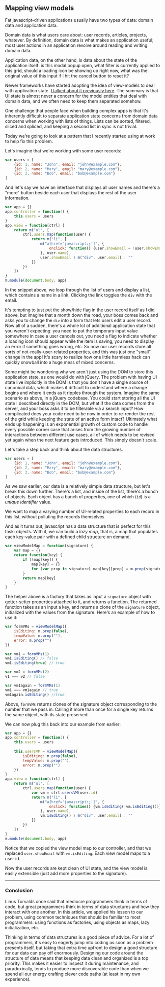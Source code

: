 ## Mapping view models

Fat javascript-driven applications usually have two types of data: domain data and application data.

Domain data is what users care about: user records, articles, projects, whatever. By definition, domain data is what makes an application useful; most user actions in an application revolve around reading and writing domain data.

Application data, on the other hand, is data about the state of the application itself: is this modal popup open, what filter is currently applied to this grid, should a loading icon be showing up right now, what was the original value of this input if I hit the cancel button to reset it?

Newer frameworks have started adopting the idea of view-models to deal with application state. [I talked about it previously here](what-is-a-view-model.html). The summary is that UI state is almost never a concern for the model entities that deal with domain data, and we often need to keep them separated somehow.

One challenge that people face when building complex apps is that it's inherently difficult to separate application state concerns from domain data concerns when working with lists of things. Lists can be sorted, filtered, sliced and spliced, and keeping a second list in sync is not trivial.

Today we're going to look at a pattern that I recently started using at work to help fix this problem.

Let's imagine that we're working with some user records:

```javascript
var users = [
	{id: 1, name: "John", email: "john@example.com"},
	{id: 2, name: "Mary", email: "mary@example.com"},
	{id: 3, name: "Bob", email: "bob@example.com"}
]
```

And let's say we have an interface that displays all user names and there's a "more" button beside each user that displays the rest of the user information.

```javascript
var app = {}
app.controller = function() {
	this.users = users
}
app.view = function(ctrl) {
	return m("ul", [
		ctrl.users.map(function(user) {
			return m("li", [
				m("a[href='javascript:;']", {
					onclick: function() {user.showEmail = !user.showEmail}
				}, user.name),
				user.showEmail ? m("div", user.email) : ""
			])
		})
	])
}
m.module(document.body, app)
```

In the snippet above, we loop through the list of users and display a list, which contains a name in a link. Clicking the link toggles the `div` with the email.

It's tempting to just put the show/hide flag in the user record itself as I did above, but imagine that a month down the road, your boss comes back and asks you to change the `div` into a form that lets users edit a user record. Now all of a sudden, there's a whole lot of additional application state that you weren't expecting: you need to put the temporary input value somewhere in case a user cancels out, you need a flag to indicate whether a loading icon should appear while the item is saving, you need to display an error if something goes wrong, etc. So now our user records store all sorts of not-really-user-related properties, and this was just one "small" change in the app! It's scary to realize how one little harmless hack can quickly snowball into a huge mess of mixed concerns.

Some might be wondering why we aren't just using the DOM to store this application state, as one would do with jQuery. The problem with having UI state live implicitly in the DOM is that you don't have a single source of canonical data, which makes it difficult to understand where a change begins and where it ends as it ripples through the system. Imagine the same scenario as above, in a jQuery codebase. You could start storing all the UI state I described directly in the DOM, but what if the data comes from the server, and your boss asks it to be filterable via a search input? How complicated does your code need to be now in order to re-render the rest of the grid while keeping the state of an active form intact? Ultimately what ends up happening is an exponential growth of custom code to handle every possible corner case that arises from the growing number of interactions between different use cases, all of which needs to be revised yet again when the next feature gets introduced. This simply doesn't scale.

Let's take a step back and think about the data structures.

```javascript
var users = [
	{id: 1, name: "John", email: "john@example.com"},
	{id: 2, name: "Mary", email: "mary@example.com"},
	{id: 3, name: "Bob", email: "bob@example.com"}
]
```

As we saw earlier, our data is a relatively simple data structure, but let's break this down further. There's a list, and inside of the list, there's a bunch of objects. Each object has a bunch of properties, one of which (`id`) is a *unique identifier* value.

We want to map a varying number of UI-related properties to each record in this list, without polluting the records themselves.

And as it turns out, javascript has a data structure that is perfect for this task: objects. With it, we can build a *lazy map*, that is, a map that populates each key-value pair with a defined child structure on demand.

```javascript
var viewModelMap = function(signature) {
	var map = {}
	return function(key) {
		if (!map[key]) {
			map[key] = {}
			for (var prop in signature) map[key][prop] = m.prop(signature[prop]())
		}
		return map[key]
	}
}
```

The helper above is a factory that takes as input a `signature` object with getter-setter properties attached to it, and returns a function. The returned function takes as an input a key, and returns a clone of the `signature` object, initialized with the values from the signature. Here's an example of how to use it:

```javascript
var formVMs = viewModelMap({
	isEditing: m.prop(false),
	tempValue: m.prop(""),
	error: m.prop("")
})

var vm1 = formVMs(1)
vm1.isEditing() // false
vm1.isEditing(true) // true

var vm2 = formVMs(2)
v1 === v2 // false

var vm1again = formVMs(1)
vm1 === vm1again // true
vm1again.isEditing() //true
```

Above, `formVMs` returns clones of the signature object corresponding to the number that we pass in. Calling it more than once for a single key returns the same object, with its state preserved.

We can now plug this back into our example from earlier:

```javascript
var app = {}
app.controller = function() {
	this.users = users
	
	this.usersVM = viewModelMap({
		isEditing: m.prop(false),
		tempValue: m.prop(""),
		error: m.prop("")
	})
}
app.view = function(ctrl) {
	return m("ul", [
		ctrl.users.map(function(user) {
			var vm = ctrl.usersVM(user.id)
			return m("li", [
				m("a[href='javascript:;']", {
					onclick: function() {vm.isEditing(!vm.isEditing())} //toggle div
				}, user.name),
				vm.isEditing() ? m("div", user.email) : ""
			])
		})
	])
}
m.module(document.body, app)
```

Notice that we copied the view model map to our controller, and that we replaced `user.showEmail` with `vm.isEditing`. Each view model maps to a user id.

Now the user records are kept clean of UI state, and the view model is easily extensible (just add more properties to the signature).

---

### Conclusion

Linus Torvalds once said that mediocre programmers think in terms of code, but great programmers think in terms of data structures and how they interact with one another. In this article, we applied his lesson to our problem, using common techniques that should be familiar to most programmers: using functions as factories, using objects as maps, lazy initialization, etc.

Thinking in terms of data structures is a good piece of advice. For a lot of programmers, it's easy to eagerly jump into coding as soon as a problem presents itself, but taking that extra time upfront to design a good structure for our data can pay off enormously. Designing our code around the structure of data means that keeping data clean and organized is a top priority. This makes it easier to inspect it during maintenance, and paradoxically, tends to produce more discoverable code than when we spend all our energy crafting clever code paths (at least in my own experience).

